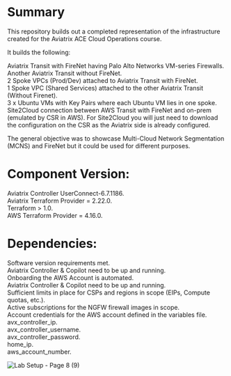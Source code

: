 # Summary

This repository builds out a completed representation of the infrastructure created for the Aviatrix ACE Cloud Operations course.

It builds the following:

Aviatrix Transit with FireNet having Palo Alto Networks VM-series Firewalls.   
Another Aviatrix Transit without FireNet.   
2 Spoke VPCs (Prod/Dev) attached to Aviatrix Transit with FireNet.   
1 Spoke VPC (Shared Services) attached to the other Aviatrix Transit (Without Firenet).   
3 x Ubuntu VMs with Key Pairs where each Ubuntu VM lies in one spoke.    
Site2Cloud connection between AWS Transit with FireNet and on-prem (emulated by CSR in AWS). For Site2Cloud you will just need to download the configuration on the CSR as the Aviatrix side is already configured.  

The general objective was to showcase Multi-Cloud Network Segmentation (MCNS) and FireNet but it could be used for different purposes. 

# Component	Version:
Aviatrix Controller	UserConnect-6.7.1186.   
Aviatrix Terraform Provider	= 2.22.0.   
Terraform	> 1.0.   
AWS Terraform Provider	= 4.16.0.   

# Dependencies:
Software version requirements met.     
Aviatrix Controller & Copilot need to be up and running.   
Onboarding the AWS Account is automated.       
Aviatrix Controller & Copilot need to be up and running.       
Sufficient limits in place for CSPs and regions in scope (EIPs, Compute quotas, etc.).   
Active subscriptions for the NGFW firewall images in scope.   
Account credentials for the AWS account defined in the variables file.   
avx_controller_ip.   
avx_controller_username.   
avx_controller_password.   
home_ip.   
aws_account_number. 
  


![Lab Setup - Page 8 (9)](https://user-images.githubusercontent.com/16576150/171320244-84c8af17-88f6-491f-b304-a6c58ce2413f.png)
